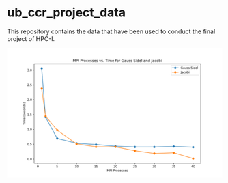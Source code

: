 # ub_ccr_project_data

This repository contains the data that have been used to conduct the final project of HPC-I.

![poisson](https://github.com/Mosaddeq107/ub_ccr_project_data/blob/main/images/mpi_gauss_jacobi_vs_exe_time.png?raw=true)
